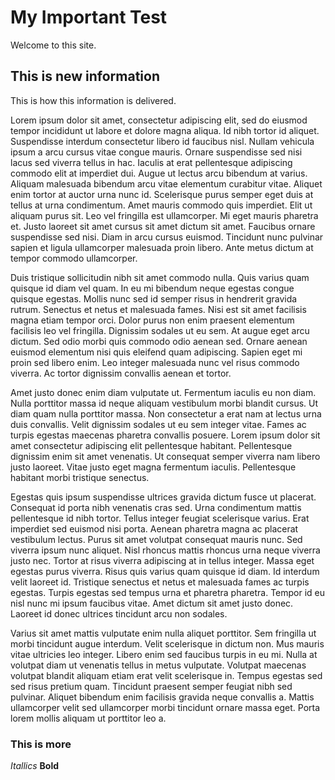 # My Important Test
Welcome to this site. 

## This is new information

This is how this information is delivered. 

Lorem ipsum dolor sit amet, consectetur adipiscing elit, sed do eiusmod tempor incididunt ut labore et dolore magna aliqua. Id nibh tortor id aliquet. Suspendisse interdum consectetur libero id faucibus nisl. Nullam vehicula ipsum a arcu cursus vitae congue mauris. Ornare suspendisse sed nisi lacus sed viverra tellus in hac. Iaculis at erat pellentesque adipiscing commodo elit at imperdiet dui. Augue ut lectus arcu bibendum at varius. Aliquam malesuada bibendum arcu vitae elementum curabitur vitae. Aliquet enim tortor at auctor urna nunc id. Scelerisque purus semper eget duis at tellus at urna condimentum. Amet mauris commodo quis imperdiet. Elit ut aliquam purus sit. Leo vel fringilla est ullamcorper. Mi eget mauris pharetra et. Justo laoreet sit amet cursus sit amet dictum sit amet. Faucibus ornare suspendisse sed nisi. Diam in arcu cursus euismod. Tincidunt nunc pulvinar sapien et ligula ullamcorper malesuada proin libero. Ante metus dictum at tempor commodo ullamcorper.


Duis tristique sollicitudin nibh sit amet commodo nulla. Quis varius quam quisque id diam vel quam. In eu mi bibendum neque egestas congue quisque egestas. Mollis nunc sed id semper risus in hendrerit gravida rutrum. Senectus et netus et malesuada fames. Nisi est sit amet facilisis magna etiam tempor orci. Dolor purus non enim praesent elementum facilisis leo vel fringilla. Dignissim sodales ut eu sem. At augue eget arcu dictum. Sed odio morbi quis commodo odio aenean sed. Ornare aenean euismod elementum nisi quis eleifend quam adipiscing. Sapien eget mi proin sed libero enim. Leo integer malesuada nunc vel risus commodo viverra. Ac tortor dignissim convallis aenean et tortor.


Amet justo donec enim diam vulputate ut. Fermentum iaculis eu non diam. Nulla porttitor massa id neque aliquam vestibulum morbi blandit cursus. Ut diam quam nulla porttitor massa. Non consectetur a erat nam at lectus urna duis convallis. Velit dignissim sodales ut eu sem integer vitae. Fames ac turpis egestas maecenas pharetra convallis posuere. Lorem ipsum dolor sit amet consectetur adipiscing elit pellentesque habitant. Pellentesque dignissim enim sit amet venenatis. Ut consequat semper viverra nam libero justo laoreet. Vitae justo eget magna fermentum iaculis. Pellentesque habitant morbi tristique senectus.


Egestas quis ipsum suspendisse ultrices gravida dictum fusce ut placerat. Consequat id porta nibh venenatis cras sed. Urna condimentum mattis pellentesque id nibh tortor. Tellus integer feugiat scelerisque varius. Erat imperdiet sed euismod nisi porta. Aenean pharetra magna ac placerat vestibulum lectus. Purus sit amet volutpat consequat mauris nunc. Sed viverra ipsum nunc aliquet. Nisl rhoncus mattis rhoncus urna neque viverra justo nec. Tortor at risus viverra adipiscing at in tellus integer. Massa eget egestas purus viverra. Risus quis varius quam quisque id diam. Id interdum velit laoreet id. Tristique senectus et netus et malesuada fames ac turpis egestas. Turpis egestas sed tempus urna et pharetra pharetra. Tempor id eu nisl nunc mi ipsum faucibus vitae. Amet dictum sit amet justo donec. Laoreet id donec ultrices tincidunt arcu non sodales.


Varius sit amet mattis vulputate enim nulla aliquet porttitor. Sem fringilla ut morbi tincidunt augue interdum. Velit scelerisque in dictum non. Mus mauris vitae ultricies leo integer. Libero enim sed faucibus turpis in eu mi. Nulla at volutpat diam ut venenatis tellus in metus vulputate. Volutpat maecenas volutpat blandit aliquam etiam erat velit scelerisque in. Tempus egestas sed sed risus pretium quam. Tincidunt praesent semper feugiat nibh sed pulvinar. Aliquet bibendum enim facilisis gravida neque convallis a. Mattis ullamcorper velit sed ullamcorper morbi tincidunt ornare massa eget. Porta lorem mollis aliquam ut porttitor leo a.

### This is more 

*Itallics* **Bold**
